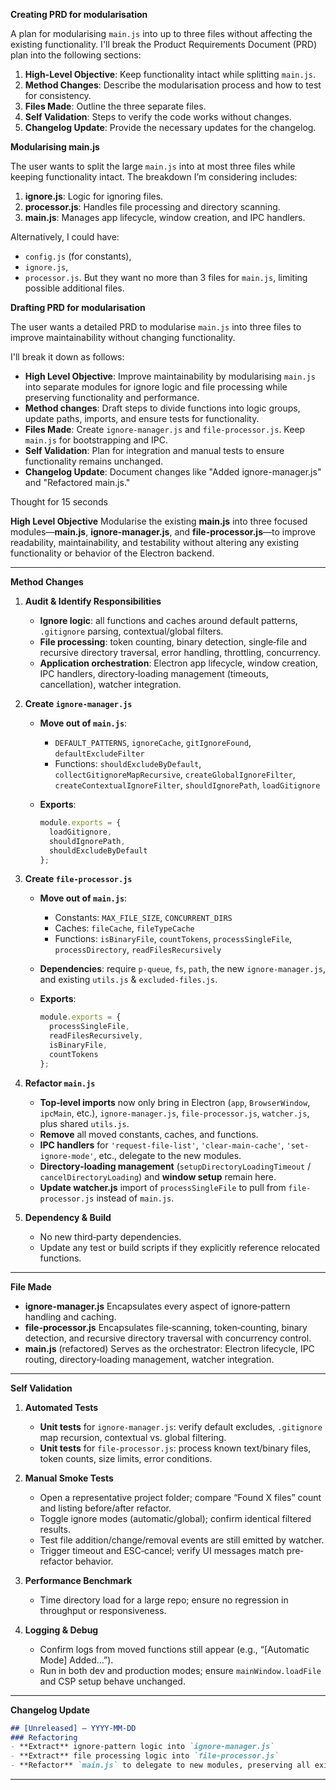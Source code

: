 **Creating PRD for modularisation**

A plan for modularising `main.js` into up to three files without affecting the existing functionality. I'll break the Product Requirements Document (PRD) plan into the following sections:

1. **High-Level Objective**: Keep functionality intact while splitting `main.js`.
2. **Method Changes**: Describe the modularisation process and how to test for consistency.
3. **Files Made**: Outline the three separate files.
4. **Self Validation**: Steps to verify the code works without changes.
5. **Changelog Update**: Provide the necessary updates for the changelog.

**Modularising main.js**

The user wants to split the large `main.js` into at most three files while keeping functionality intact. The breakdown I’m considering includes:

1. **ignore.js**: Logic for ignoring files.
2. **processor.js**: Handles file processing and directory scanning.
3. **main.js**: Manages app lifecycle, window creation, and IPC handlers.

Alternatively, I could have:

* `config.js` (for constants),
* `ignore.js`,
* `processor.js`.
  But they want no more than 3 files for `main.js`, limiting possible additional files.

**Drafting PRD for modularisation**

The user wants a detailed PRD to modularise `main.js` into three files to improve maintainability without changing functionality.

I'll break it down as follows:

* **High Level Objective**: Improve maintainability by modularising `main.js` into separate modules for ignore logic and file processing while preserving functionality and performance.
* **Method changes**: Draft steps to divide functions into logic groups, update paths, imports, and ensure tests for functionality.
* **Files Made**: Create `ignore-manager.js` and `file-processor.js`. Keep `main.js` for bootstrapping and IPC.
* **Self Validation**: Plan for integration and manual tests to ensure functionality remains unchanged.
* **Changelog Update**: Document changes like "Added ignore-manager.js" and "Refactored main.js."


Thought for 15 seconds


**High Level Objective**
Modularise the existing **main.js** into three focused modules—**main.js**, **ignore-manager.js**, and **file-processor.js**—to improve readability, maintainability, and testability without altering any existing functionality or behavior of the Electron backend.

---

**Method Changes**

1. **Audit & Identify Responsibilities**

   * **Ignore logic**: all functions and caches around default patterns, `.gitignore` parsing, contextual/global filters.
   * **File processing**: token counting, binary detection, single‐file and recursive directory traversal, error handling, throttling, concurrency.
   * **Application orchestration**: Electron app lifecycle, window creation, IPC handlers, directory‐loading management (timeouts, cancellation), watcher integration.

2. **Create `ignore-manager.js`**

   * **Move out of `main.js`**:

     * `DEFAULT_PATTERNS`, `ignoreCache`, `gitIgnoreFound`, `defaultExcludeFilter`
     * Functions: `shouldExcludeByDefault`, `collectGitignoreMapRecursive`, `createGlobalIgnoreFilter`, `createContextualIgnoreFilter`, `shouldIgnorePath`, `loadGitignore`
   * **Exports**:

     ```js
     module.exports = {
       loadGitignore,
       shouldIgnorePath,
       shouldExcludeByDefault
     };
     ```

3. **Create `file-processor.js`**

   * **Move out of `main.js`**:

     * Constants: `MAX_FILE_SIZE`, `CONCURRENT_DIRS`
     * Caches: `fileCache`, `fileTypeCache`
     * Functions: `isBinaryFile`, `countTokens`, `processSingleFile`, `processDirectory`, `readFilesRecursively`
   * **Dependencies**: require `p-queue`, `fs`, `path`, the new `ignore-manager.js`, and existing `utils.js` & `excluded-files.js`.
   * **Exports**:

     ```js
     module.exports = {
       processSingleFile,
       readFilesRecursively,
       isBinaryFile,
       countTokens
     };
     ```

4. **Refactor `main.js`**

   * **Top‐level imports** now only bring in Electron (`app`, `BrowserWindow`, `ipcMain`, etc.), `ignore-manager.js`, `file-processor.js`, `watcher.js`, plus shared `utils.js`.
   * **Remove** all moved constants, caches, and functions.
   * **IPC handlers** for `'request-file-list'`, `'clear-main-cache'`, `'set-ignore-mode'`, etc., delegate to the new modules.
   * **Directory‐loading management** (`setupDirectoryLoadingTimeout` / `cancelDirectoryLoading`) and **window setup** remain here.
   * **Update watcher.js** import of `processSingleFile` to pull from `file-processor.js` instead of `main.js`.

5. **Dependency & Build**

   * No new third‐party dependencies.
   * Update any test or build scripts if they explicitly reference relocated functions.

---

**File Made**

* **ignore-manager.js**
  Encapsulates every aspect of ignore‐pattern handling and caching.
* **file-processor.js**
  Encapsulates file‐scanning, token‐counting, binary detection, and recursive directory traversal with concurrency control.
* **main.js** (refactored)
  Serves as the orchestrator: Electron lifecycle, IPC routing, directory‐loading management, watcher integration.

---

**Self Validation**

1. **Automated Tests**

   * **Unit tests** for `ignore-manager.js`: verify default excludes, `.gitignore` map recursion, contextual vs. global filtering.
   * **Unit tests** for `file-processor.js`: process known text/binary files, token counts, size limits, error conditions.
2. **Manual Smoke Tests**

   * Open a representative project folder; compare “Found X files” count and listing before/after refactor.
   * Toggle ignore modes (automatic/global); confirm identical filtered results.
   * Test file addition/change/removal events are still emitted by watcher.
   * Trigger timeout and ESC‐cancel; verify UI messages match pre‐refactor behavior.
3. **Performance Benchmark**

   * Time directory load for a large repo; ensure no regression in throughput or responsiveness.
4. **Logging & Debug**

   * Confirm logs from moved functions still appear (e.g., “\[Automatic Mode] Added…”).
   * Run in both dev and production modes; ensure `mainWindow.loadFile` and CSP setup behave unchanged.

---

**Changelog Update**

```markdown
## [Unreleased] – YYYY-MM-DD
### Refactoring
- **Extract** ignore‐pattern logic into `ignore-manager.js`
- **Extract** file processing logic into `file-processor.js`
- **Refactor** `main.js` to delegate to new modules, preserving all existing functionality
```

---